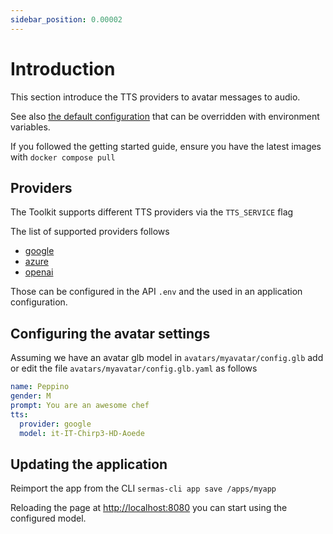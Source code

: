 ```yaml
---
sidebar_position: 0.00002
---
```


# Introduction

This section introduce the TTS providers to avatar messages to audio.

See also [the default configuration](https://github.com/sermas-eu/sermas-api/blob/main/libs/sermas/sermas.defaults.ts) that can be overridden with environment variables.

If you followed the getting started guide, ensure you have the latest images with `docker compose pull`

## Providers 

The Toolkit supports different TTS providers via the `TTS_SERVICE` flag

The list of supported providers follows

- [google](./google)
- [azure](./azure)
- [openai](./openai)

Those can be configured in the API `.env` and the used in an application configuration.

## Configuring the avatar settings

Assuming we have an avatar glb model in `avatars/myavatar/config.glb` add or edit the file `avatars/myavatar/config.glb.yaml` as follows

```yaml
name: Peppino
gender: M
prompt: You are an awesome chef
tts:
  provider: google
  model: it-IT-Chirp3-HD-Aoede
```  

## Updating the application

Reimport the app from the CLI `sermas-cli app save /apps/myapp`

Reloading the page at [http://localhost:8080](http://localhost:8080) you can start using the configured model.
